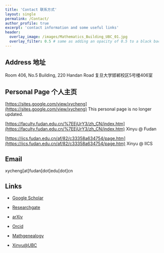 ```yaml
---
title: 'Contact 联系方式'
layout: single
permalink: /Contact/
author_profile: true
excerpt: 'contact information and some useful links'
header:
  overlay_image: /images/Mathematics_Building_UBC_01.jpg
  overlay_filter: 0.5 # same as adding an opacity of 0.5 to a black background
---
```


## Address 地址
Room 406, No.5 Building, 220 Handan Road  复旦大学邯郸校区5号楼406室

## Personal Page 个人主页
[https://sites.google.com/view/xycheng](https://sites.google.com/view/xycheng) This personal page is no longer updated.

[https://faculty.fudan.edu.cn/%7EEjUrY3/zh_CN/index.htm](https://faculty.fudan.edu.cn/%7EEjUrY3/zh_CN/index.htm) Xinyu @ Fudan

[https://iics.fudan.edu.cn/af/82/c33358a634754/page.htm](https://iics.fudan.edu.cn/af/82/c33358a634754/page.htm) Xinyu @ IICS


## Email
xycheng[at]fudan[dot]edu[dot]cn

## Links

+ [Google Scholar](https://scholar.google.com/citations?user=J-yb-60AAAAJ&hl=zh-CN) 

+ [Researchgate](https://www.researchgate.net/profile/Xinyu-Cheng-4)

+ [arXiv](https://arxiv.org/a/cheng_x_1.html)

+ [Orcid](https://orcid.org/0000-0003-1330-3978)

+ [Mathgenealogy](https://www.genealogy.math.ndsu.nodak.edu/id.php?id=276991)

+ [Xinyu@UBC](https://www.grad.ubc.ca/campus-community/meet-our-students/cheng-xinyu)
